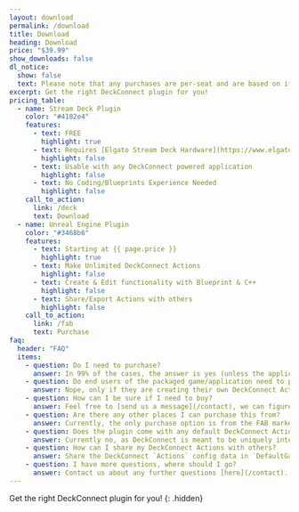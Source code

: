 ```yaml
---
layout: download
permalink: /download
title: Download
heading: Download
price: "$39.99"
show_downloads: false
dl_notice: 
  show: false
  text: Please note that any purchases are per-seat and are based on if you are editing/creating any actions in an Unreal Editor/Application.
excerpt: Get the right DeckConnect plugin for you!
pricing_table:
  - name: Stream Deck Plugin
    color: "#4182e4"
    features:
      - text: FREE
        highlight: true
      - text: Requires [Elgato Stream Deck Hardware](https://www.elgato.com/us/en/s/welcome-to-stream-deck)
        highlight: false
      - text: Usable with any DeckConnect powered application
        highlight: false
      - text: No Coding/Blueprints Experience Needed
        highlight: false
    call_to_action:
      link: /deck
      text: Download
  - name: Unreal Engine Plugin
    color: "#3468b6"
    features:
      - text: Starting at {{ page.price }}
        highlight: true
      - text: Make Unlimited DeckConnect Actions
        highlight: false
      - text: Create & Edit functionality with Blueprint & C++
        highlight: false
      - text: Share/Export Actions with others
        highlight: false
    call_to_action:
      link: /fab
      text: Purchase
faq:
  header: "FAQ"
  items:
    - question: Do I need to purchase?
      answer: In 99% of the cases, the answer is yes (unless the application has a bulk distribution agreement with Editor support). 
    - question: Do end users of the packaged game/application need to purchase DeckConnect?
      answer: Nope, only if they are creating their own DeckConnect Actions.
    - question: How can I be sure if I need to buy?
      answer: Feel free to [send us a message](/contact), we can figure it out.
    - question: Are there any other places I can purchase this from?
      answer: Currently, the only purchase option is from the FAB marketplace. We might expand to other markets in the future.
    - question: Does the plugin come with any default DeckConnect Actions that can be used?
      answer: Currently no, as DeckConnect is meant to be uniquely integrated into an Unreal Application.
    - question: How can I share my DeckConnect Actions with others?
      answer: Share the DeckConnect `Actions` config data in `DefaultGame.ini` with anyone you want to use your Actions. Then just share your code/bp directly.
    - question: I have more questions, where should I go?
      answer: Contact us about any further questions [here](/contact).
---
```


Get the right DeckConnect plugin for you!
{: .hidden}
